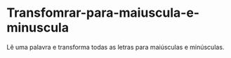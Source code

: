 # Transfomrar-para-maiuscula-e-minuscula
 Lê uma palavra e transforma todas as letras para maiúsculas e minúsculas.
